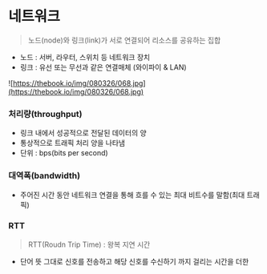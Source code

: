 # 네트워크
> 노드(node)와 링크(link)가 서로 연결되어 리소스를 공유하는 집합
> 
- 노드 : 서버, 라우터, 스위치 등 네트워크 장치
- 링크 : 유선 또는 무선과 같은 연결매체 (와이파이 & LAN)

![https://thebook.io/img/080326/068.jpg](https://thebook.io/img/080326/068.jpg)

### 처리량(throughput)

- 링크 내에서 성공적으로 전달된 데이터의 양
- 통상적으로 트래픽 처리 양을 나타냄
- 단위 : bps(bits per second)

### 대역폭(bandwidth)

- 주어진 시간 동안 네트워크 연결을 통해 흐를 수 있는 최대 비트수를 말함(최대 트래픽)

### RTT

> RTT(Roudn Trip Time) : 왕복 지연 시간
> 
- 단어 뜻 그대로 신호를 전송하고 해당 신호를 수신하기 까지 걸리는 시간을 더한
